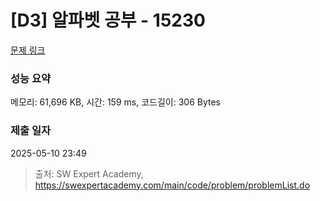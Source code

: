 # [D3] 알파벳 공부 - 15230 

[문제 링크](https://swexpertacademy.com/main/code/problem/problemDetail.do?contestProbId=AYLnMQT6vPADFATf) 

### 성능 요약

메모리: 61,696 KB, 시간: 159 ms, 코드길이: 306 Bytes

### 제출 일자

2025-05-10 23:49



> 출처: SW Expert Academy, https://swexpertacademy.com/main/code/problem/problemList.do